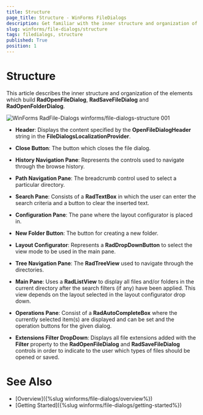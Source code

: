 ```yaml
---
title: Structure
page_title: Structure - WinForms FileDialogs
description: Get familiar with the inner structure and organization of the elements which build RadOpenFileDialog, RadSaveFileDialog and RadOpenFolderDialog.
slug: winforms/file-dialogs/structure
tags: filedialogs, structure
published: True
position: 1 
---
```


# Structure 

This article describes the inner structure and organization of the elements which build **RadOpenFileDialog**, **RadSaveFileDialog** and **RadOpenFolderDialog**.

![WinForms RadFile-Dialogs winforms/file-dialogs-structure 001](images/file-dialogs-structure001.png) 

* **Header**: Displays the content specified by the **OpenFileDialogHeader** string in the **FileDialogsLocalizationProvider**. 

* **Close Button**: The button which closes the file dialog.

* **History Navigation Pane**: Represents the controls used to navigate through the browse history.

* **Path Navigation Pane**: The breadcrumb control used to select a particular directory.

* **Search Pane**: Consists of a **RadTextBox** in which the user can enter the search criteria and a button to clear the inserted text.

* **Configuration Pane**: The pane where the layout configurator is placed in.

* **New Folder Button**: The button for creating a new folder.

* **Layout Configurator**: Represents a **RadDropDownButton** to select the view mode to be used in the main pane.

* **Tree Navigation Pane**: The **RadTreeView** used to navigate through the directories.

* **Main Pane**: Uses a **RadListView** to display all files and/or folders in the current directory after the search filters (if any) have been applied. This view depends on the layout selected in the layout configurator drop down.

* **Operations Pane**: Consist of a **RadAutoCompleteBox** where the currently selected item(s) are displayed and can be set and the operation buttons for the given dialog.

* **Extensions Filter DropDown**: Displays all file extensions added with the **Filter** property to the **RadOpenFileDialog** and **RadSaveFileDialog** controls in order to indicate to the user which types of files should be opened or saved.

# See Also

* [Overview]({%slug winforms/file-dialogs/overview%}) 
* [Getting Started]({%slug winforms/file-dialogs/getting-started%})
